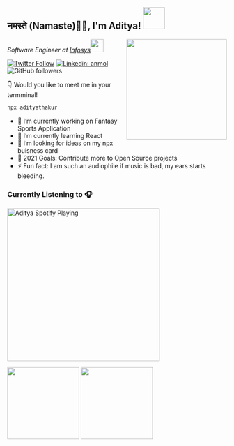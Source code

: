 <h2>नमस्ते (Namaste)🙏🏻, I'm Aditya! <img src="https://media.tenor.com/images/2afe31c1381d30fb731e9bd8e3b0f289/tenor.gif" width="50"></h2>
<img align='right' src="https://media1.tenor.com/images/7345bd2ae5fd3d613cf7bab9198d4fed/tenor.gif?itemid=12616228" width="230">

<p><em>Software Engineer at <a href="http://www.infosys.com">Infosys</a><img src="https://media.giphy.com/media/WUlplcMpOCEmTGBtBW/giphy.gif" width="30"> 
</em></p>

[![Twitter Follow](https://img.shields.io/twitter/follow/aditya78321338?label=Follow)](https://twitter.com/intent/follow?screen_name=aditya78321338)
[![Linkedin: anmol](https://img.shields.io/badge/-aditya-blue?style=flat-square&logo=Linkedin&logoColor=white&link=https://www.linkedin.com/in/aditya532/)](https://www.linkedin.com/in/aditya532/)
![GitHub followers](https://img.shields.io/github/followers/aditya-thakur?label=Follow&style=social)

👇 Would you like to meet me in your termminal!
```bash
npx adityathakur
```


 - 🔭 I’m currently working on Fantasy Sports Application
 - 🌱 I’m currently learning React 
 - 🤔 I’m looking for ideas on my npx buisness card
 - 🥅 2021 Goals: Contribute more to Open Source projects
 - ⚡ Fun fact: I am such an audiophile if music is bad, my ears starts bleeding. 

### Currently Listening to 🎧

<img src="https://novatorem-dusky-nine.vercel.app/api/spotify" alt="Aditya Spotify Playing" width="350" />
<br />
<p float="left">
 <img height="165" src="https://github-readme-stats.aditya-thakur.vercel.app/api?username=aditya-thakur&hide=Stars,prs,contribs&count_private=true&show_icons=true&theme=radical&custom_title=My%20contributions%20yet">
<img height="165" src="https://github-readme-stats.aditya-thakur.vercel.app/api/top-langs/?username=aditya-thakur&hide=scss&langs_count=9&layout=compact&custom_title=Preferred%20Languages&theme=radical">
</p>

